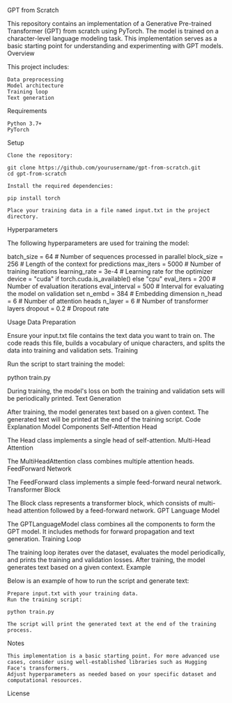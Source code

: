 GPT from Scratch

This repository contains an implementation of a Generative Pre-trained Transformer (GPT) from scratch using PyTorch. The model is trained on a character-level language modeling task. This implementation serves as a basic starting point for understanding and experimenting with GPT models.
Overview

This project includes:

    Data preprocessing
    Model architecture
    Training loop
    Text generation

Requirements

    Python 3.7+
    PyTorch

Setup

    Clone the repository:

    git clone https://github.com/yourusername/gpt-from-scratch.git
    cd gpt-from-scratch

    Install the required dependencies:

    pip install torch

    Place your training data in a file named input.txt in the project directory.

Hyperparameters

The following hyperparameters are used for training the model:

batch_size = 64        # Number of sequences processed in parallel
block_size = 256       # Length of the context for predictions
max_iters = 5000       # Number of training iterations
learning_rate = 3e-4   # Learning rate for the optimizer
device = "cuda" if torch.cuda.is_available() else "cpu"
eval_iters = 200       # Number of evaluation iterations
eval_interval = 500    # Interval for evaluating the model on validation set
n_embd = 384           # Embedding dimension
n_head = 6             # Number of attention heads
n_layer = 6            # Number of transformer layers
dropout = 0.2          # Dropout rate

Usage
Data Preparation

Ensure your input.txt file contains the text data you want to train on. The code reads this file, builds a vocabulary of unique characters, and splits the data into training and validation sets.
Training

Run the script to start training the model:

python train.py

During training, the model's loss on both the training and validation sets will be periodically printed.
Text Generation

After training, the model generates text based on a given context. The generated text will be printed at the end of the training script.
Code Explanation
Model Components
Self-Attention Head

The Head class implements a single head of self-attention.
Multi-Head Attention

The MultiHeadAttention class combines multiple attention heads.
FeedForward Network

The FeedForward class implements a simple feed-forward neural network.
Transformer Block

The Block class represents a transformer block, which consists of multi-head attention followed by a feed-forward network.
GPT Language Model

The GPTLanguageModel class combines all the components to form the GPT model. It includes methods for forward propagation and text generation.
Training Loop

The training loop iterates over the dataset, evaluates the model periodically, and prints the training and validation losses. After training, the model generates text based on a given context.
Example

Below is an example of how to run the script and generate text:

    Prepare input.txt with your training data.
    Run the training script:

    python train.py

    The script will print the generated text at the end of the training process.

Notes

    This implementation is a basic starting point. For more advanced use cases, consider using well-established libraries such as Hugging Face's transformers.
    Adjust hyperparameters as needed based on your specific dataset and computational resources.

License


